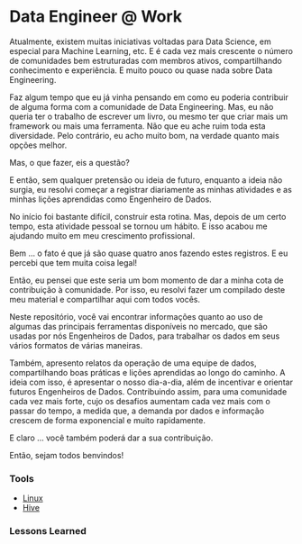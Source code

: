 # Data Engineer @ Work

Atualmente, existem muitas iniciativas voltadas para Data Science, em especial para Machine Learning, etc.
E é cada vez mais crescente o número de comunidades bem estruturadas com membros ativos, compartilhando conhecimento e experiência.
E muito pouco ou quase nada sobre Data Engineering.

Faz algum tempo que eu já vinha pensando em como eu poderia contribuir de alguma forma com a comunidade de Data Engineering.
Mas, eu não queria ter o trabalho de escrever um livro, ou mesmo ter que criar mais um framework ou mais uma ferramenta.
Não que eu ache ruim toda esta diversidade. Pelo contrário, eu acho muito bom, na verdade quanto mais opções melhor.

Mas, o que fazer, eis a questão?

E então, sem qualquer pretensão ou ideia de futuro, enquanto a ideia não surgia, eu resolvi começar a registrar diariamente as minhas atividades e as minhas lições aprendidas como Engenheiro de Dados.

No início foi bastante difícil, construir esta rotina. Mas, depois de um certo tempo, esta atividade pessoal se tornou um hábito. E isso acabou me ajudando muito em meu crescimento profissional.

Bem ... o fato é que já são quase quatro anos fazendo estes registros. E eu percebi que tem muita coisa legal!

Então, eu pensei que este seria um bom momento de dar a minha cota de contribuição à comunidade. Por isso, eu resolvi fazer um compilado deste meu material e compartilhar aqui com todos vocês.

Neste repositório, você vai encontrar informações quanto ao uso de algumas das principais ferramentas disponíveis no mercado, que são usadas por nós Engenheiros de Dados, para trabalhar os dados em seus vários formatos de várias maneiras.

Também, apresento relatos da operação de uma equipe de dados, compartilhando boas práticas e lições aprendidas ao longo do caminho.
A ideia com isso, é apresentar o nosso dia-a-dia, além de incentivar e orientar futuros Engenheiros de Dados.
Contribuindo assim, para uma comunidade cada vez mais forte, cujo os desafios aumentam cada vez mais com o passar do tempo, a medida que, a demanda por dados e informação crescem de forma exponencial e muito rapidamente.

E claro ... você também poderá dar a sua contribuição.

Então, sejam todos benvindos!

### Tools

- [Linux](https://github.com/lserra/linux)
- [Hive](https://github.com/lserra/hde/blob/master/README.md)

### Lessons Learned




